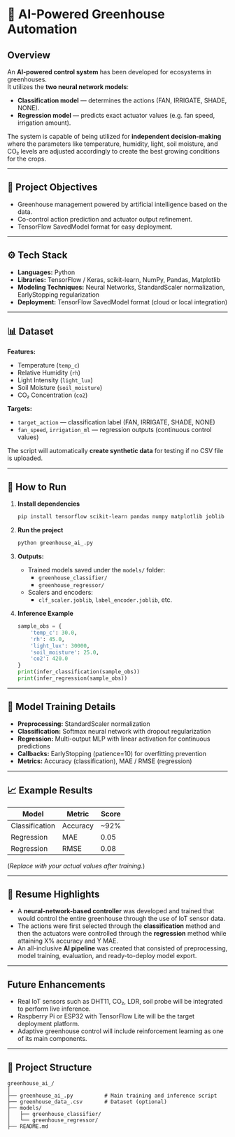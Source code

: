 # 🌱 AI-Powered Greenhouse Automation

## Overview
An **AI-powered control system** has been developed for ecosystems in greenhouses.  
It utilizes the **two neural network models**:
- **Classification model** — determines the actions (FAN, IRRIGATE, SHADE, NONE).  
- **Regression model** — predicts exact actuator values (e.g. fan speed, irrigation amount).  

The system is capable of being utilized for **independent decision-making** where the parameters like temperature, humidity, light, soil moisture, and CO₂ levels are adjusted accordingly to create the best growing conditions for the crops.

---

## 🧠 Project Objectives
- Greenhouse management powered by artificial intelligence based on the data.  
- Co-control action prediction and actuator output refinement.  
- TensorFlow SavedModel format for easy deployment.  

---

## ⚙️ Tech Stack
- **Languages:** Python  
- **Libraries:** TensorFlow / Keras, scikit-learn, NumPy, Pandas, Matplotlib  
- **Modeling Techniques:** Neural Networks, StandardScaler normalization, EarlyStopping regularization  
- **Deployment:** TensorFlow SavedModel format (cloud or local integration)  

---

## 📊 Dataset
**Features:**
- Temperature (`temp_c`)  
- Relative Humidity (`rh`)  
- Light Intensity (`light_lux`)  
- Soil Moisture (`soil_moisture`)  
- CO₂ Concentration (`co2`)

**Targets:**
- `target_action` — classification label (FAN, IRRIGATE, SHADE, NONE)  
- `fan_speed`, `irrigation_ml` — regression outputs (continuous control values)

The script will automatically **create synthetic data** for testing if no CSV file is uploaded.

---

## 🚀 How to Run

1. **Install dependencies**
   ```bash
   pip install tensorflow scikit-learn pandas numpy matplotlib joblib
   ```

2. **Run the project**
   ```bash
   python greenhouse_ai_.py
   ```

3. **Outputs:**
   - Trained models saved under the `models/` folder:
     - `greenhouse_classifier/`
     - `greenhouse_regressor/`
   - Scalers and encoders:
     - `clf_scaler.joblib`, `label_encoder.joblib`, etc.  

4. **Inference Example**
   ```python
   sample_obs = {
       'temp_c': 30.0,
       'rh': 45.0,
       'light_lux': 30000,
       'soil_moisture': 25.0,
       'co2': 420.0
   }
   print(infer_classification(sample_obs))
   print(infer_regression(sample_obs))
   ```

---

## 🧩 Model Training Details
- **Preprocessing:** StandardScaler normalization  
- **Classification:** Softmax neural network with dropout regularization  
- **Regression:** Multi-output MLP with linear activation for continuous predictions  
- **Callbacks:** EarlyStopping (patience=10) for overfitting prevention  
- **Metrics:** Accuracy (classification), MAE / RMSE (regression)  

---

## 📈 Example Results
| Model | Metric | Score |
|--------|---------|--------|
| Classification | Accuracy | ~92% |
| Regression | MAE | 0.05 |
| Regression | RMSE | 0.08 |

(*Replace with your actual values after training.*)

---

## 🧾 Resume Highlights
- A **neural-network-based controller** was developed and trained that would control the entire greenhouse through the use of IoT sensor data.  
- The actions were first selected through the **classification** method and then the actuators were controlled through the **regression** method while attaining X% accuracy and Y MAE.  
- An all-inclusive **AI pipeline** was created that consisted of preprocessing, model training, evaluation, and ready-to-deploy model export.  

---

##  Future Enhancements
- Real IoT sensors such as DHT11, CO₂, LDR, soil probe will be integrated to perform live inference.  
- Raspberry Pi or ESP32 with TensorFlow Lite will be the target deployment platform.  
- Adaptive greenhouse control will include reinforcement learning as one of its main components.


---

## 📂 Project Structure
```
greenhouse_ai_/
│
├── greenhouse_ai_.py          # Main training and inference script
├── greenhouse_data_.csv       # Dataset (optional)
├── models/
│   ├── greenhouse_classifier/
│   └── greenhouse_regressor/
├── README.md
```
